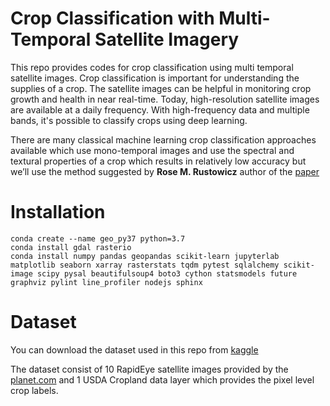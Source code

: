 # Crop Classification with Multi-Temporal Satellite Imagery

This repo provides codes for crop classification using multi temporal satellite images. Crop classification is important for understanding the supplies of a crop. The satellite images can be helpful in monitoring crop growth and health in near real-time. Today, high-resolution satellite images are available at a daily frequency. With high-frequency data and multiple bands, it's possible to classify crops using deep learning.

There are many classical machine learning crop classification approaches available which use mono-temporal images and use the spectral and textural properties of a crop which results in relatively low accuracy but we’ll use the method suggested by **Rose M. Rustowicz** author of the [paper](http://cs229.stanford.edu/proj2017/final-reports/5243811.pdf)

# Installation

```
conda create --name geo_py37 python=3.7
conda install gdal rasterio
conda install numpy pandas geopandas scikit-learn jupyterlab matplotlib seaborn xarray rasterstats tqdm pytest sqlalchemy scikit-image scipy pysal beautifulsoup4 boto3 cython statsmodels future graphviz pylint line_profiler nodejs sphinx

```

# Dataset
You can download the dataset used in this repo from [kaggle](https://www.kaggle.com/bhavesh907/crop-classificationcs2292017usgscroplanddata)

The dataset consist of 10 RapidEye satellite images provided by the [planet.com](https://www.planet.com/) and 1 USDA Cropland data layer which provides the pixel level crop labels. 


